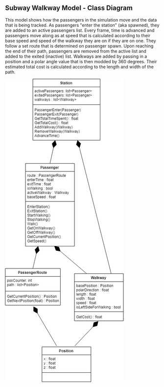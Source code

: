 ## Subway Walkway Model - Class Diagram


This model shows how the passengers in the simulation move and the data that is being tracked. As passengers "enter the station" (aka spawned), they are added to an active passengers list. Every frame, time is advanced and passengers move along as at speed that is calculated according to their base speed and speed of the walkway they are on if they are on one. They follow a set route that is determined on passenger spawn. Upon reaching the end of their path, passengers are removed from the active list and added to the exited (inactive) list. Walkways are added by passing in a position and a polar angle value that is then modded by 360 degrees. Their estimated total cost is calculated according to the length and width of the path.


![Class diagram](../images/ClassDiagram.png)